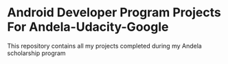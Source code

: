 # Android Developer Program Projects For Andela-Udacity-Google
This repository contains all my projects completed during my Andela scholarship program
